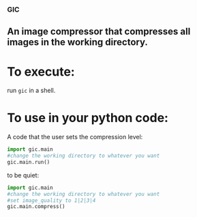 ### GIC
## An image compressor that compresses all images in the working directory.

# To execute:
run `gic` in a shell.
# To use in your python code:
A code that the user sets the compression level:
```python
import gic.main
#change the working directory to whatever you want
gic.main.run()
```
to be quiet:
```python
import gic.main
#change the working directory to whatever you want
#set image_quality to 1|2|3|4
gic.main.compress()
```
